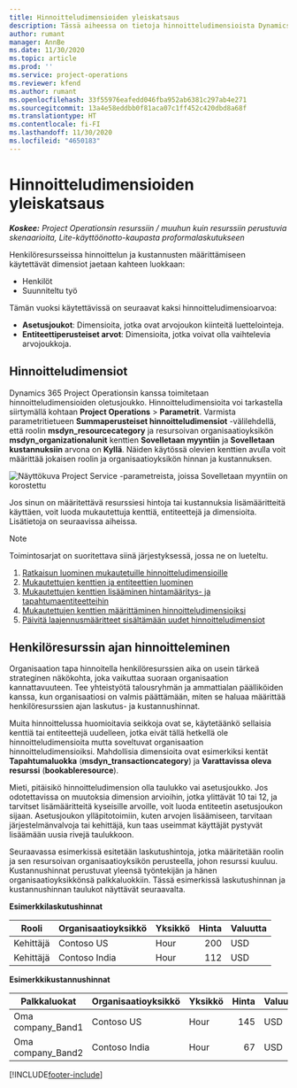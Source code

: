 ```yaml
---
title: Hinnoitteludimensioiden yleiskatsaus
description: Tässä aiheessa on tietoja hinnoitteludimensioista Dynamics 365 Project Operationsissa.
author: rumant
manager: AnnBe
ms.date: 11/30/2020
ms.topic: article
ms.prod: ''
ms.service: project-operations
ms.reviewer: kfend
ms.author: rumant
ms.openlocfilehash: 33f55976eafedd046fba952ab6381c297ab4e271
ms.sourcegitcommit: 13a4e58eddbb0f81aca07c1ff452c420dbd8a68f
ms.translationtype: HT
ms.contentlocale: fi-FI
ms.lasthandoff: 11/30/2020
ms.locfileid: "4650183"
---
```

# <a name="pricing-dimensions-overview"></a>Hinnoitteludimensioiden yleiskatsaus

_**Koskee:** Project Operationsin resurssiin / muuhun kuin resurssiin perustuvia skenaarioita, Lite-käyttöönotto-kaupasta proformalaskutukseen_

Henkilöresursseissa hinnoittelun ja kustannusten määrittämiseen käytettävät dimensiot jaetaan kahteen luokkaan:

- Henkilöt
- Suunniteltu työ

Tämän vuoksi käytettävissä on seuraavat kaksi hinnoitteludimensioarvoa:

- **Asetusjoukot**: Dimensioita, jotka ovat arvojoukon kiinteitä luettelointeja.
- **Entiteettiperusteiset arvot**: Dimensioita, jotka voivat olla vaihtelevia arvojoukkoja.

## <a name="pricing-dimensions"></a>Hinnoitteludimensiot

Dynamics 365 Project Operationsin kanssa toimitetaan hinnoitteludimensioiden oletusjoukko. Hinnoitteludimensioita voi tarkastella siirtymällä kohtaan **Project Operations** > **Parametrit**. Varmista parametritietueen **Summaperusteiset hinnoitteludimensiot** -välilehdellä, että roolin **msdyn_resourcecategory** ja resursoivan organisaatioyksikön **msdyn_organizationalunit** kenttien **Sovelletaan myyntiin** ja **Sovelletaan kustannuksiin** arvona on **Kyllä**. Näiden käytössä olevien kenttien avulla voit määrittää jokaisen roolin ja organisaatioyksikön hinnan ja kustannuksen.

![Näyttökuva Project Service -parametreista, joissa Sovelletaan myyntiin on korostettu](media/PS-OOB-parameters.png)

Jos sinun on määritettävä resurssiesi hintoja tai kustannuksia lisämääritteitä käyttäen, voit luoda mukautettuja kenttiä, entiteettejä ja dimensioita. Lisätietoja on seuraavissa aiheissa. 
  
  > [!NOTE]
  > Toimintosarjat on suoritettava siinä järjestyksessä, jossa ne on lueteltu.

1. [Ratkaisun luominen mukautetuille hinnoitteludimensioille](../sales/create-solution-custompd.md)
2. [Mukautettujen kenttien ja entiteettien luominen](create-custom-fields-entities-pricing-dimensions.md)
3. [Mukautettujen kenttien lisääminen hintamääritys- ja tapahtumaentiteetteihin ](add-custom-fields-price-setup-transactional-entities.md)
4. [Mukautettujen kenttien määrittäminen hinnoitteludimensioiksi ](set-up-custom-fields-pricing-dimensions.md)
5. [Päivitä laajennusmääritteet sisältämään uudet hinnoitteludimensiot](update-plugin-attributes-pd.md)


## <a name="pricing-human-resource-time"></a>Henkilöresurssin ajan hinnoitteleminen
Organisaation tapa hinnoitella henkilöresurssien aika on usein tärkeä strateginen näkökohta, joka vaikuttaa suoraan organisaation kannattavuuteen. Tee yhteistyötä talousryhmän ja ammattialan päälliköiden kanssa, kun organisaatiosi on valmis päättämään, miten se haluaa määrittää henkilöresurssien ajan laskutus- ja kustannushinnat.

Muita hinnoittelussa huomioitavia seikkoja ovat se, käytetäänkö sellaisia kenttiä tai entiteettejä uudelleen, jotka eivät tällä hetkellä ole hinnoitteludimensioita mutta soveltuvat organisaation hinnoitteludimensioiksi. Mahdollisia dimensioita ovat esimerkiksi kentät **Tapahtumaluokka** (**msdyn_transactioncategory**) ja **Varattavissa oleva resurssi** (**bookableresource**). 

Mieti, pitäisikö hinnoitteludimension olla taulukko vai asetusjoukko. Jos odotettavissa on muutoksia dimension arvioihin, jotka ylittävät 10 tai 12, ja tarvitset lisämääritteitä kyseisille arvoille, voit luoda entiteetin asetusjoukon sijaan. Asetusjoukon ylläpitotoimiin, kuten arvojen lisäämiseen, tarvitaan järjestelmänvalvoja tai kehittäjä, kun taas useimmat käyttäjät pystyvät lisäämään uusia rivejä taulukkoon.

Seuraavassa esimerkissä esitetään laskutushintoja, jotka määritetään roolin ja sen resursoivan organisaatioyksikön perusteella, johon resurssi kuuluu. Kustannushinnat perustuvat yleensä työntekijän ja hänen organisaatioyksikkönsä palkkaluokkiin. Tässä esimerkissä laskutushinnan ja kustannushinnan taulukot näyttävät seuraavalta.

**Esimerkkilaskutushinnat**

| Rooli        | Organisaatioyksikkö    |Yksikkö      |Hinta      |Valuutta  |
| ------------|-------------|----------|----------:|----------|
| Kehittäjä   | Contoso US  |Hour | 200|USD     |
| Kehittäjä   | Contoso India |Hour|   112|USD     |


**Esimerkkikustannushinnat**

| Palkkaluokat     | Organisaatioyksikkö    |Yksikkö      |Hinta      |Valuutta  |
| ----------------|-------------|----------|----------:|----------|
| Oma company_Band1 | Contoso US  |Hour | 145|USD     |
| Oma company_Band2 | Contoso India |Hour|   67|USD     |


[!INCLUDE[footer-include](../includes/footer-banner.md)]
